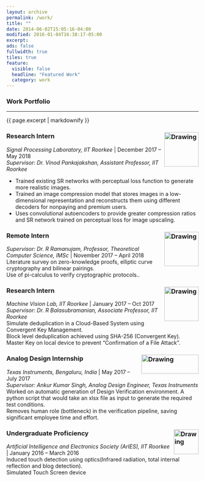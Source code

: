 ```yaml
---
layout: archive
permalink: /work/
title: ""
date: 2014-06-02T15:05:16-04:00
modified: 2016-01-04T16:38:17-05:00
excerpt:
ads: false
fullwidth: true
tiles: true
feature:
  visible: false
  headline: "Featured Work"
  category: work
---
```

### Work Portfolio
<hr>
{{ page.excerpt | markdownify }}

### Research Intern <img src="https://akella17.github.io/images/IITR.jpg" alt="Drawing" width="90" height="90" align="right"/>

*Signal Processing Laboratory, IIT Roorkee* \| December 2017 – May 2018<br>
<i>Supervisor: Dr. Vinod Pankajakshan, Assistant Professor, IIT Roorkee</i><br>
* Trained existing SR networks with perceptual loss function to generate more realistic images.<br>
* Trained an image compression model that stores images in a low-dimensional representation and reconstructs
them using different decoders for nonpaying and premium users.<br>
* Uses convolutional autoencoders to provide greater compression ratios and SR network trained on perceptual loss
for image upscaling.

### Remote Intern <img src="https://akella17.github.io/images/IMSC.png" alt="Drawing" width="90" height="90" align="right"/>

<i>Supervisor: Dr. R Ramanujam, Professor, Theoretical Computer Science, IMSc</i> | November 2017 – April 2018<br>
Literature survey on zero-knowledge proofs, elliptic curve cryptography and bilinear pairings.<br>
Use of pi-calculus to verify cryptographic protocols.. <br />

### Research Intern <img src="https://akella17.github.io/images/IITR.jpg" alt="Drawing" width="90" height="90" align="right"/>

*Machine Vision Lab, IIT Roorkee* \| January 2017 – Oct 2017<br>
<i>Supervisor: Dr. R Balasubramanian, Associate Professor, IIT Roorkee</i><br>
Simulate deduplication in a Cloud-Based System using Convergent Key Management.<br>
Block level deduplication achieved using SHA-256 (Convergent Key).<br>
Master Key on local device to prevent “Confirmation of a File Attack”. <br />

### Analog Design Internship <img src="https://akella17.github.io/images/TI.png" alt="Drawing" width="150" height="50" align="right"/>

*Texas Instruments, Bengaluru, India* \| May 2017 – July 2017 <br>
<i>Supervisor: Ankur Kumar Singh, Analog Design Engineer, Texas Instruments</i> <br>
Worked on automatic generation of Design Verification environment. A python script that would take an xlsx file as input to generate the required test conditions.<br>
Removes human role (bottleneck) in the verification pipeline, saving significant employee time and effort.

### Undergraduate Proficiency <img src="https://akella17.github.io/images/aries.jpg" alt="Drawing" width="65" height="65" align="right"/>

*Artificial Intelligence and Electronics Society (ArIES), IIT Roorkee* \| January 2016 – March 2016 <br>
Induced touch detection using optics(Infrared radiation, total internal reflection and blog detection). <br>
Simulated Touch Screen device
